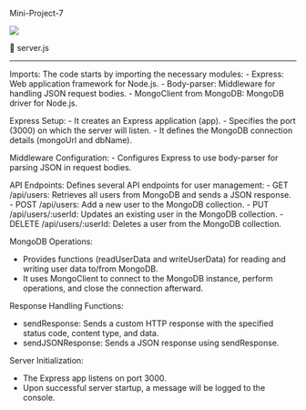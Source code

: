 Mini-Project-7

<a href="https://codeclimate.com/github/Sukhmandeep04/ProjectsMini/maintainability"><img src="https://api.codeclimate.com/v1/badges/88d8c12f03478b996b4d/maintainability" /></a>

📘 server.js
________________________
Imports:
  The code starts by importing the necessary modules:
    - Express: Web application framework for Node.js.
    - Body-parser: Middleware for handling JSON request bodies.
    - MongoClient from MongoDB: MongoDB driver for Node.js.
    
Express Setup:
    - It creates an Express application (app).
    - Specifies the port (3000) on which the server will listen.
    - It defines the MongoDB connection details (mongoUrl and dbName).
    
Middleware Configuration:
    - Configures Express to use body-parser for parsing JSON in request bodies.
    
API Endpoints:
  Defines several API endpoints for user management:
    - GET /api/users: Retrieves all users from MongoDB and sends a JSON response.
    - POST /api/users: Add a new user to the MongoDB collection.
    - PUT /api/users/:userId: Updates an existing user in the MongoDB collection.
    - DELETE /api/users/:userId: Deletes a user from the MongoDB collection.
    
MongoDB Operations:
   - Provides functions (readUserData and writeUserData) for reading and writing user data to/from MongoDB.
   - It uses MongoClient to connect to the MongoDB instance, perform operations, and close the connection afterward.
     
Response Handling Functions:
   - sendResponse: Sends a custom HTTP response with the specified status code, content type, and data.
   - sendJSONResponse: Sends a JSON response using sendResponse.
     
Server Initialization:
   - The Express app listens on port 3000.
   - Upon successful server startup, a message will be logged to the console.
